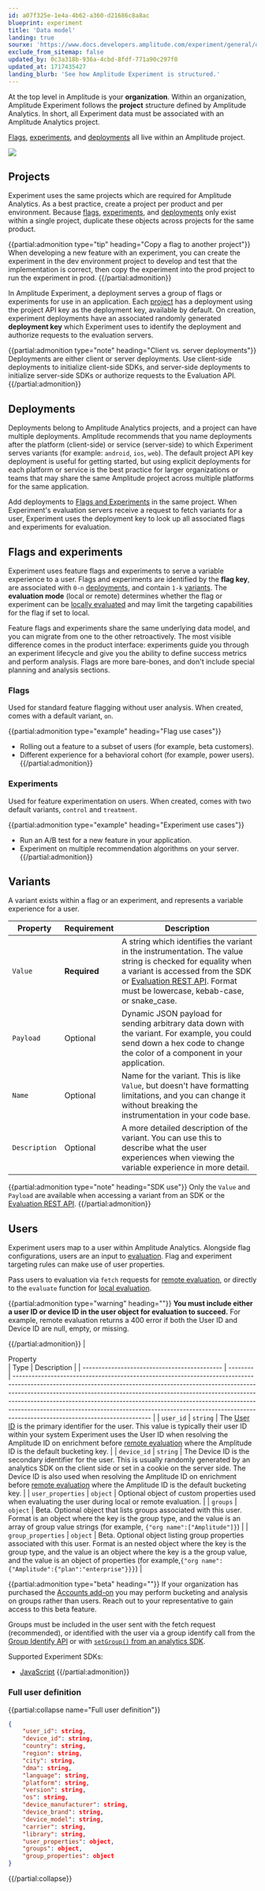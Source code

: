```yaml
---
id: a07f325e-1e4a-4b62-a360-d21686c8a8ac
blueprint: experiment
title: 'Data model'
landing: true
sourxe: 'https://www.docs.developers.amplitude.com/experiment/general/data-model/'
exclude_from_sitemap: false
updated_by: 0c3a318b-936a-4cbd-8fdf-771a90c297f0
updated_at: 1717435427
landing_blurb: 'See how Amplitude Experiment is structured.'
---
```

At the top level in Amplitude is your **organization**. Within an organization, Amplitude Experiment follows the **project** structure defined by Amplitude Analytics. In short, all Experiment data must be associated with an Amplitude Analytics project.

[Flags](#flags-and-experiments), [experiments](#flags-and-experiments), and [deployments](#deployments) all live within an Amplitude project.

![](statamic://asset::help_center_conversions::experiment/data-model.drawio.svg)

## Projects

Experiment uses the same projects which are required for Amplitude Analytics. As a best practice, create a project per product and per environment. Because [flags](#flags-and-experiments), [experiments](#flags-and-experiments), and [deployments](#deployments) only exist within a single project, duplicate these objects across projects for the same product.

{{partial:admonition type="tip" heading="Copy a flag to another project"}}
When developing a new feature with an experiment, you can create the experiment in the dev environment project to develop and test that the implementation is correct, then copy the experiment into the prod project to run the experiment in prod.
{{/partial:admonition}}


In Amplitude Experiment, a deployment serves a group of flags or experiments for use in an application. Each [project](#projects) has a deployment using the project API key as the deployment key, available by default. On creation, experiment deployments have an associated randomly generated **deployment key** which Experiment uses to identify the deployment and authorize requests to the evaluation servers.

{{partial:admonition type="note" heading="Client vs. server deployments"}}
Deployments are either client or server deployments. Use client-side deployments to initialize client-side SDKs, and server-side deployments to initialize server-side SDKs or authorize requests to the Evaluation API.
{{/partial:admonition}}

## Deployments

Deployments belong to Amplitude Analytics projects, and a project can have multiple deployments. Amplitude recommends that you name deployments after the platform (client-side) or service (server-side) to which Experiment serves variants (for example: `android`, `ios`, `web`). The default project API key deployment is useful for getting started, but using explicit deployments for each platform or service is the best practice for larger organizations or teams that may share the same Amplitude project across multiple platforms for the same application.

Add deployments to [Flags and Experiments](/docs/feature-experiment/workflow/feature-flag-rollouts#create-a-new-flag) in the same project. When Experiment's evaluation servers receive a request to fetch variants for a user, Experiment uses the deployment key to look up all associated flags and experiments for evaluation.

## Flags and experiments

Experiment uses feature flags and experiments to serve a variable experience to a user. Flags and experiments are identified by the **flag key**, are associated with `0-n` [deployments](#deployments), and contain `1-k` [variants](#variants). The **evaluation mode** (local or remote) determines whether the flag or experiment can be [locally evaluated](/docs/feature-experiment/local-evaluation) and may limit the targeting capabilities for the flag if set to local.

Feature flags and experiments share the same underlying data model, and you can migrate from one to the other retroactively. The most visible difference comes in the product interface: experiments guide you through an experiment lifecycle and give you the ability to define success metrics and perform analysis. Flags are more bare-bones, and don't include special planning and analysis sections.

### Flags

Used for standard feature flagging without user analysis. When created, comes with a default variant, `on`.

{{partial:admonition type="example" heading="Flag use cases"}}
- Rolling out a feature to a subset of users (for example, beta customers).
- Different experience for a behavioral cohort (for example, power users).
{{/partial:admonition}}

### Experiments

Used for feature experimentation on users. When created, comes with two default variants, `control` and `treatment`.

{{partial:admonition type="example" heading="Experiment use cases"}}
- Run an A/B test for a new feature in your application.
- Experiment on multiple recommendation algorithms on your server.
{{/partial:admonition}}

## Variants

A variant exists within a flag or an experiment, and represents a variable experience for a user.

| <div class='med-column'> Property </div> | Requirement  | Description                                                                                                                                                                                                                                                                    |
| ---------------------------------------- | ------------ | ------------------------------------------------------------------------------------------------------------------------------------------------------------------------------------------------------------------------------------------------------------------------------ |
| `Value`                                  | **Required** | A string which identifies the variant in the instrumentation. The value string is checked for equality when a variant is accessed from the SDK or [Evaluation REST API](/docs/apis/experiment/experiment-evaluation-api). Format must be lowercase, kebab-case, or snake_case. |
| `Payload`                                | Optional     | Dynamic JSON payload for sending arbitrary data down with the variant. For example, you could send down a hex code to change the color of a component in your application.                                                                                                     |
| `Name`                                   | Optional     | Name for the variant. This is like `Value`, but doesn't have formatting limitations, and you can change it without breaking the instrumentation in your code base.                                                                                                             |
| `Description`                            | Optional     | A more detailed description of the variant. You can use this to describe what the user experiences when viewing the variable experience in more detail.                                                                                                                        |


{{partial:admonition type="note" heading="SDK use"}}
Only the `Value` and `Payload` are available when accessing a variant from an SDK or the [Evaluation REST API](/docs/apis/experiment/experiment-evaluation-api).
{{/partial:admonition}}

## Users

Experiment users map to a user within Amplitude Analytics. Alongside flag configurations, users are an input to [evaluation](/docs/feature-experiment/implementation). Flag and experiment targeting rules can make use of user properties.

Pass users to evaluation via `fetch` requests for [remote evaluation](/docs/feature-experiment/remote-evaluation), or directly to the `evaluate` function for [local evaluation](/docs/feature-experiment/local-evaluation).

{{partial:admonition type="warning" heading=""}}
**You must include either a user ID or device ID in the user object for evaluation to succeed.** For example, remote evaluation returns a 400 error if both the User ID and Device ID are null, empty, or missing.

{{/partial:admonition}}
| <div class='med-big-column'> Property </div> | Type     | Description                                                                                                                                                                                                                                                                                                                                                                                                                                       |
| -------------------------------------------- | -------- | ------------------------------------------------------------------------------------------------------------------------------------------------------------------------------------------------------------------------------------------------------------------------------------------------------------------------------------------------------------------------------------------------------------------------------------------------- |
| `user_id`                                    | `string` | The [User ID](/docs/get-started/identify-users) is the primary identifier for the user. This value is typically their user ID within your system Experiment uses the User ID when resolving the Amplitude ID on enrichment before [remote evaluation](/docs/feature-experiment/remote-evaluation) where the Amplitude ID is the default bucketing key. |
| `device_id`                                  | `string` | The Device ID is the secondary identifier for the user. This is usually randomly generated by an analytics SDK on the client side or set in a cookie on the server side. The Device ID is also used when resolving the Amplitude ID on enrichment before [remote evaluation](/docs/feature-experiment/remote-evaluation) where the Amplitude ID is the default bucketing key.                                                                     |
| `user_properties`                            | `object` | Optional object of custom properties used when evaluating the user during local or remote evaluation.                                                                                                                                                                                                                                                                                                                                             |
| `groups`                                     | `object` | Beta. Optional object that lists groups associated with this user. Format is an object where the key is the group type, and the value is an array of group value strings (for example, `{"org name":["Amplitude"]}`)                                                                                                                                                                                                                              |
| `group_properties`                           | `object` | Beta. Optional object listing group properties associated with this user. Format is an nested object where the key is the group type, and the value is an object where the key is a the group value, and the value is an object of properties (for example,`{"org name":{"Amplitude":{"plan":"enterprise"}}}`)                                                                                                                                    |


{{partial:admonition type="beta" heading=""}}
If your organization has purchased the [Accounts add-on](/docs/analytics/account-level-reporting) you may perform bucketing and analysis on groups rather than users. Reach out to your representative to gain access to this beta feature.

Groups must be included in the user sent with the fetch request (recommended), or identified with the user via a group identify call from the [Group Identify API](/docs/apis/analytics/group-identify) or with [`setGroup()` from an analytics SDK](/docs/sdks/analytics/browser/browser-sdk-2#user-groups).

Supported Experiment SDKs:

* [JavaScript](/docs/sdks/experiment-sdks/experiment-javascript#fetch)
{{/partial:admonition}}

### Full user definition

{{partial:collapse name="Full user definition"}}
```json
{
    "user_id": string,
    "device_id": string,
    "country": string,
    "region": string,
    "city": string,
    "dma": string,
    "language": string,
    "platform": string,
    "version": string,
    "os": string,
    "device_manufacturer": string,
    "device_brand": string,
    "device_model": string,
    "carrier": string,
    "library": string,
    "user_properties": object,
    "groups": object,
    "group_properties": object
}
```
{{/partial:collapse}}
